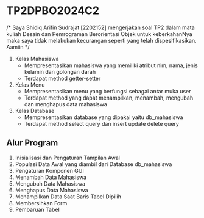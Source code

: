# TP2DPBO2024C2
/*
Saya Shidiq Arifin Sudrajat [2202152] mengerjakan soal TP2 dalam mata kuliah Desain dan Pemrograman Berorientasi Objek
untuk keberkahanNya maka saya tidak melakukan kecurangan seperti yang telah dispesifikasikan. Aamiin
*/

1. Kelas Mahasiswa
   - Mempresentasikan mahasiswa yang memiliki atribut nim, nama, jenis kelamin dan golongan darah
   - Terdapat method getter-setter
2. Kelas Menu
   - Mempresentasikan menu yang berfungsi sebagai antar muka user
   - Terdapat method yang dapat menampilkan, menambah, mengubah dan menghapus data mahasiswa
3. Kelas Database
   - Mempresentasikan database yang dipakai yaitu db_mahasiswa
   - Terdapat method select query dan insert update delete query

## Alur Program

1. Inisialisasi dan Pengaturan Tampilan Awal
2. Populasi Data Awal yang diambil dari Database db_mahasiswa
3. Pengaturan Komponen GUI
4. Menambah Data Mahasiswa
5. Mengubah Data Mahasiswa
6. Menghapus Data Mahasiswa
7. Menampilkan Data Saat Baris Tabel Dipilih
8. Membersihkan Form
9. Pembaruan Tabel

